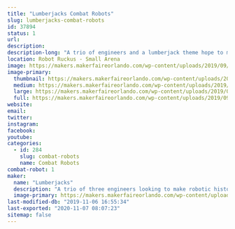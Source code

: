 ```yaml
---
title: "Lumberjacks Combat Robots"
slug: lumberjacks-combat-robots
id: 37894
status: 1
url: 
description:
description-long: "A trio of engineers and a lumberjack theme hope to make an impact at Robot Ruckus!"
location: Robot Ruckus - Small Arena
image: https://makers.makerfaireorlando.com/wp-content/uploads/2019/09/vert3armor1-1024x791.jpg
image-primary:
  thumbnail: https://makers.makerfaireorlando.com/wp-content/uploads/2019/09/vert3armor1-150x150.jpg
  medium: https://makers.makerfaireorlando.com/wp-content/uploads/2019/09/vert3armor1-300x232.jpg
  large: https://makers.makerfaireorlando.com/wp-content/uploads/2019/09/vert3armor1-1024x791.jpg
  full: https://makers.makerfaireorlando.com/wp-content/uploads/2019/09/vert3armor1.jpg
website: 
email: 
twitter: 
instagram: 
facebook: 
youtube: 
categories:
  - id: 284
    slug: combat-robots
    name: Combat Robots
combat-robot: 1
maker:
  name: "Lumberjacks"
  description: "A trio of three engineers looking to make robotic history"
  image-primary: https://makers.makerfaireorlando.com/wp-content/uploads/2019/11/lumberjacks.jpg
last-modified-db: "2019-11-06 16:55:34"
last-exported: "2020-11-07 08:07:23"
sitemap: false
---
```

